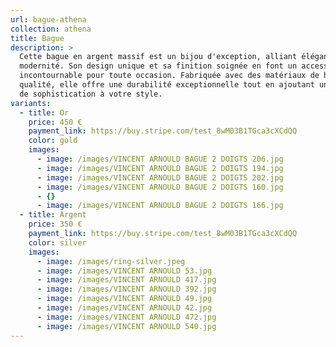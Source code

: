 ```yaml
---
url: bague-athena
collection: athena
title: Bague
description: >
  Cette bague en argent massif est un bijou d'exception, alliant élégance et
  modernité. Son design unique et sa finition soignée en font un accessoire
  incontournable pour toute occasion. Fabriquée avec des matériaux de haute
  qualité, elle offre une durabilité exceptionnelle tout en ajoutant une touche
  de sophistication à votre style.
variants:
  - title: Or
    price: 450 €
    payment_link: https://buy.stripe.com/test_8wM03B1TGca3cXCdQQ
    color: gold
    images:
      - image: /images/VINCENT ARNOULD BAGUE 2 DOIGTS 206.jpg
      - image: /images/VINCENT ARNOULD BAGUE 2 DOIGTS 194.jpg
      - image: /images/VINCENT ARNOULD BAGUE 2 DOIGTS 202.jpg
      - image: /images/VINCENT ARNOULD BAGUE 2 DOIGTS 160.jpg
      - {}
      - image: /images/VINCENT ARNOULD BAGUE 2 DOIGTS 166.jpg
  - title: Argent
    price: 350 €
    payment_link: https://buy.stripe.com/test_8wM03B1TGca3cXCdQQ
    color: silver
    images:
      - image: /images/ring-silver.jpeg
      - image: /images/VINCENT ARNOULD 53.jpg
      - image: /images/VINCENT ARNOULD 417.jpg
      - image: /images/VINCENT ARNOULD 392.jpg
      - image: /images/VINCENT ARNOULD 49.jpg
      - image: /images/VINCENT ARNOULD 42.jpg
      - image: /images/VINCENT ARNOULD 472.jpg
      - image: /images/VINCENT ARNOULD 540.jpg
---
```

